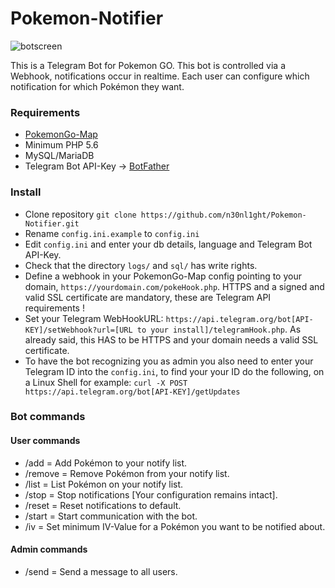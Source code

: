 # Pokemon-Notifier
![botscreen](https://cloud.githubusercontent.com/assets/15847494/18670917/5253eaf2-7f42-11e6-8114-118b6cc551e7.JPG)

This is a Telegram Bot for Pokemon GO.
This bot is controlled via a Webhook, notifications occur in realtime.
Each user can configure which notification for which Pokémon they want.

### Requirements
- [PokemonGo-Map](https://github.com/n30nl1ght/PokemonGo-Map)
- Minimum PHP 5.6
- MySQL/MariaDB
- Telegram Bot API-Key -> [BotFather](https://telegram.me/botfather)

### Install
- Clone repository ```git clone https://github.com/n30nl1ght/Pokemon-Notifier.git```
- Rename ```config.ini.example``` to ```config.ini```
- Edit ```config.ini``` and enter your db details, language and Telegram Bot API-Key.
- Check that the directory ```logs/``` and ```sql/``` has write rights.
- Define a webhook in your PokemonGo-Map config pointing to your domain, ```https://yourdomain.com/pokeHook.php```.
  HTTPS and a signed and valid SSL certificate are mandatory, these are Telegram API requirements !
- Set your Telegram WebHookURL:
  ```https://api.telegram.org/bot[API-KEY]/setWebhook?url=[URL to your install]/telegramHook.php```.
  As already said, this HAS to be HTTPS and your domain needs a valid SSL certificate.
- To have the bot recognizing you as admin you also need to enter your Telegram ID into the ```config.ini```, to find your your ID do the following, on a Linux Shell for example:
  ```curl -X POST https://api.telegram.org/bot[API-KEY]/getUpdates```

### Bot commands
#### User commands
- /add		= Add Pokémon to your notify list.
- /remove	= Remove Pokémon from your notify list.
- /list		= List Pokémon on your notify list.
- /stop		= Stop notifications [Your configuration remains intact].
- /reset	= Reset notifications to default.
- /start	= Start communication with the bot.
- /iv		= Set minimum IV-Value for a Pokémon you want to be notified about.

#### Admin commands
- /send		= Send a message to all users.
